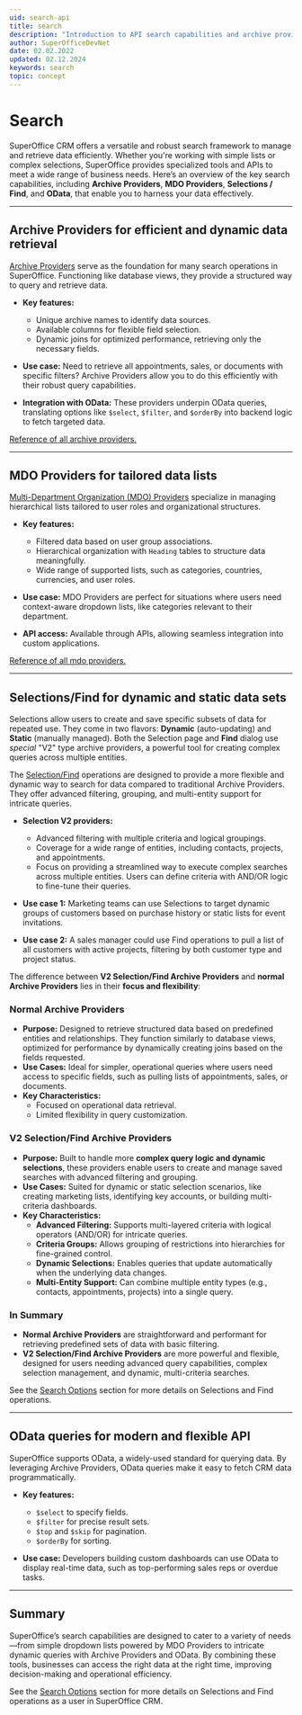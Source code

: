 ```yaml
---
uid: search-api
title: search
description: "Introduction to API search capabilities and archive providers."
author: SuperOfficeDevNet
date: 02.02.2022
updated: 02.12.2024
keywords: search
topic: concept
---
```


# Search

SuperOffice CRM offers a versatile and robust search framework to manage and retrieve data efficiently. Whether you're working with simple lists or complex selections, SuperOffice provides specialized tools and APIs to meet a wide range of business needs. Here’s an overview of the key search capabilities, including **Archive Providers**, **MDO Providers**, **Selections / Find**, and **OData**, that enable you to harness your data effectively.

---

## Archive Providers for efficient and dynamic data retrieval

[Archive Providers][0] serve as the foundation for many search operations in SuperOffice. Functioning like database views, they provide a structured way to query and retrieve data.

* **Key features:**
  * Unique archive names to identify data sources.
  * Available columns for flexible field selection.
  * Dynamic joins for optimized performance, retrieving only the necessary fields.

* **Use case:** Need to retrieve all appointments, sales, or documents with specific filters? Archive Providers allow you to do this efficiently with their robust query capabilities.

* **Integration with OData:** These providers underpin OData queries, translating options like `$select`, `$filter`, and `$orderBy` into backend logic to fetch targeted data.

[Reference of all archive providers.][1]

---

## MDO Providers for tailored data lists

[Multi-Department Organization (MDO) Providers][5] specialize in managing hierarchical lists tailored to user roles and organizational structures.

* **Key features:**
  * Filtered data based on user group associations.
  * Hierarchical organization with `Heading` tables to structure data meaningfully.
  * Wide range of supported lists, such as categories, countries, currencies, and user roles.

* **Use case:** MDO Providers are perfect for situations where users need context-aware dropdown lists, like categories relevant to their department.

* **API access:** Available through APIs, allowing seamless integration into custom applications.

[Reference of all mdo providers.][4]

---

## Selections/Find for dynamic and static data sets

Selections allow users to create and save specific subsets of data for repeated use. They come in two flavors: **Dynamic** (auto-updating) and **Static** (manually managed). Both the Selection page and **Find** dialog use *special* "V2" type archive providers, a powerful tool for creating complex queries across multiple entities.

The [Selection/Find][2] operations are designed to provide a more flexible and dynamic way to search for data compared to traditional Archive Providers. They offer advanced filtering, grouping, and multi-entity support for intricate queries.

* **Selection V2 providers:**
  * Advanced filtering with multiple criteria and logical groupings.
  * Coverage for a wide range of entities, including contacts, projects, and appointments.
  * Focus on providing a streamlined way to execute complex searches across multiple entities. Users can define criteria with AND/OR logic to fine-tune their queries.

* **Use case 1:** Marketing teams can use Selections to target dynamic groups of customers based on purchase history or static lists for event invitations.
* **Use case 2:** A sales manager could use Find operations to pull a list of all customers with active projects, filtering by both customer type and project status.

The difference between **V2 Selection/Find Archive Providers** and **normal Archive Providers** lies in their **focus and flexibility**:

### Normal Archive Providers

* **Purpose:** Designed to retrieve structured data based on predefined entities and relationships. They function similarly to database views, optimized for performance by dynamically creating joins based on the fields requested.
* **Use Cases:** Ideal for simpler, operational queries where users need access to specific fields, such as pulling lists of appointments, sales, or documents.
* **Key Characteristics:**
  * Focused on operational data retrieval.
  * Limited flexibility in query customization.

### V2 Selection/Find Archive Providers

* **Purpose:** Built to handle more **complex query logic and dynamic selections**, these providers enable users to create and manage saved searches with advanced filtering and grouping.
* **Use Cases:** Suited for dynamic or static selection scenarios, like creating marketing lists, identifying key accounts, or building multi-criteria dashboards.
* **Key Characteristics:**
  * **Advanced Filtering:** Supports multi-layered criteria with logical operators (AND/OR) for intricate queries.
  * **Criteria Groups:** Allows grouping of restrictions into hierarchies for fine-grained control.
  * **Dynamic Selections:** Enables queries that update automatically when the underlying data changes.
  * **Multi-Entity Support:** Can combine multiple entity types (e.g., contacts, appointments, projects) into a single query.

### In Summary

* **Normal Archive Providers** are straightforward and performant for retrieving predefined sets of data with basic filtering.
* **V2 Selection/Find Archive Providers** are more powerful and flexible, designed for users needing advanced query capabilities, complex selection management, and dynamic, multi-criteria searches.

See the [Search Options][3] section for more details on Selections and Find operations.

---

## OData queries for modern and flexible API

SuperOffice supports OData, a widely-used standard for querying data. By leveraging Archive Providers, OData queries make it easy to fetch CRM data programmatically.

* **Key features:**
  * `$select` to specify fields.
  * `$filter` for precise result sets.
  * `$top` and `$skip` for pagination.
  * `$orderBy` for sorting.

* **Use case:** Developers building custom dashboards can use OData to display real-time data, such as top-performing sales reps or overdue tasks.

---

## Summary

SuperOffice’s search capabilities are designed to cater to a variety of needs—from simple dropdown lists powered by MDO Providers to intricate dynamic queries with Archive Providers and OData. By combining these tools, businesses can access the right data at the right time, improving decision-making and operational efficiency.

See the [Search Options][3] section for more details on Selections and Find operations as a user in SuperOffice CRM.

<!-- Links -->

[0]: ../archive-providers/index.md
[1]: ../archive-providers/reference/index.md
[2]: find-selection/index.md
[3]: ../../search-options/learn/index.md
[4]: ../mdo-providers/index.md
[5]: ../lists/index.md
